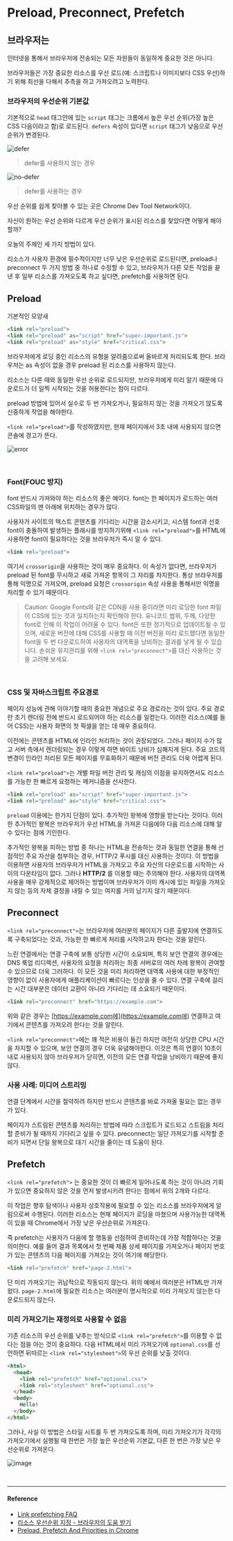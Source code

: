 # Preload, Preconnect, Prefetch

## 브라우저는

인터넷을 통해서 브라우저에 전송되는 모든 자원들이 동일하게 중요한 것은 아니다. 

브라우저들은 가장 중요한 리소스를 우선 로드(예: 스크립트나 이미지보다 CSS 우선)하기 위해 최선을 다해서 추측을 하고 가져오려고 노력한다.
<br/>

### 브라우저의 우선순위 기본값

기본적으로 `head` 태그안에 있는 `script` 태그는 크롬에서 높은 우선 순위(가장 높은 CSS 다음이라고 함)로 로드된다. `defers` 속성이 있다면 `script` 태그가 낮음으로 우선 순위가 변경된다.

![defer](https://user-images.githubusercontent.com/24274424/61136241-3a672f00-a4fe-11e9-8172-5aa84121752a.png)

> defer를 사용하지 않는 경우

![no-defer](https://user-images.githubusercontent.com/24274424/61136318-61256580-a4fe-11e9-9e56-4b4c05ed9367.png)

> defer를 사용하는 경우

우선 순위를 쉽게 찾아볼 수 있는 곳은 Chrome Dev Tool Network이다.

자신이 원하는 우선 순위와 다르게 우선 순위가 표시된 리소스를 찾았다면 어떻게 해야할까?

오늘의 주제인 세 가지 방법이 있다. 

리소스가 사용자 환경에 필수적이지만 너무 낮은 우선순위로 로드된다면, preload나 preconnect 두 가지 방법 중 하나로 수정할 수 있고, 브라우저가 다른 모든 작업을 끝낸 후 일부 리소스를 가져오도록 하고 싶다면, prefetch를 사용하면 된다.
<br/>

## Preload

기본적인 모양새

```html
<link rel="preload">
<link rel="preload" as="script" href="super-important.js">
<link rel="preload" as="style" href="critical.css">
```

브라우저에게 로딩 중인 리소스의 유형을 알려줌으로써 올바르게 처리되도록 한다. 브라우저는 as 속성이 없을 경우 preload 된 리소스를 사용하지 않는다. 

리소스는 다른 때와 동일한 우선 순위로 로드되지만, 브라우저에게 미리 알기 때문에 다운로드가 더 일찍 시작되는 것을 허용한다는 점이 다르다.

preload 방법에 있어서 실수로 두 번 가져오거나, 필요하지 않는 것을 가져오기 않도록 신중하게 작업을 해야한다.

`<link rel="preload">`를 작성하였지만, 현재 페이지에서 3초 내에 사용되지 않으면 콘솔에 경고가 뜬다.

![error](https://user-images.githubusercontent.com/24274424/61136703-06d8d480-a4ff-11e9-9af4-134c4a45f493.png)

<br/>

### Font(FOUC 방지)

font 반드시 가져와야 하는 리소스의 좋은 예이다. font는 한 페이지가 로드하는 여러 CSS파일의 맨 아래에 위치하는 경우가 많다. 

사용자가 사이트의 텍스트 콘텐츠를 기다리는 시간을 감소시키고, 시스템 font과 선호 font이 충돌하여 발생하는 플래시를 방지하기위해 `<link rel="preload">`를 HTML에 사용하면 font이 필요하다는 것을 브라우저가 즉시 알 수 있다.

```html
<link rel="preload">
```

여기서 `crossorigin`을 사용하는 것이 매우 중요하다. 이 속성가 없다면, 브라우저가 preload 된 font를 무시하고 새로 가져온 항목이 그 자리를 차지한다. 통상 브라우저를 통해 익명으로 가져오며, preload 요청은 `crossorigin` 속성 사용을 통해서만 익명을 처리할 수 있기 때문이다.

> Caution: Google Fonts와 같은 CDN을 사용 중이라면 미리 로딩한 font 파일이 CSS에 있는 것과 일치하는지 확인해야 한다. 유니코드 범위, 두께, 다양한 font로 인해 이 작업이 어려울 수 있다. font은 또한 정기적으로 업데이트될 수 있으며, 새로운 버전에 대해 CSS를 사용할 때 이전 버전을 미리 로드했다면 동일한 font을 두 번 다운로드하여 사용자의 대역폭을 낭비하는 결과를 낳게 될 수 있습니다. 손쉬운 유지관리를 위해 `<link rel="preconnect">`를 대신 사용하는 것을 고려해 보세요.

<br/>

### CSS 및 자바스크립트 주요경로

페이지 성능에 관해 이야기할 때의 중요한 개념으로 주요 경로라는 것이 있다. 주요 경로란 초기 렌더링 전에 반드시 로드되어야 하는 리소스를 일컫는다. 이러한 리소스(예를 들어 CSS)는 사용자 화면의 첫 픽셀을 얻는 데 매우 중요하다.

이전에는 콘텐츠를 HTML에 인라인 처리하는 것이 권장되었다. 그러나 페이지 수가 많고 서버 측에서 렌더링되는 경우 이렇게 하면 바이트 낭비가 심해지게 된다. 주요 코드의 변경이 인라인 처리된 모든 페이지를 무효화하기 때문에 버전 관리도 더욱 어렵게 된다. 

`<link rel="preload">`는 개별 파일 버전 관리 및 캐싱의 이점을 유지하면서도 리소스를 가능한 한 빠르게 요청하는 메커니즘을 선사한다.

```html
<link rel="preload" as="script" href="super-important.js">
<link rel="preload" as="style" href="critical.css">
```

`preload` 이용에는 한가지 단점이 있다. 추가적인 왕복에 영향을 받는다는 것이다. 이러한 추가적인 왕복은 브라우저가 우선 HTML을 가져온 다음에야 다음 리소스에 대해 알 수 있다는 점에 기인한다.

추가적인 왕복을 피하는 방법 중 하나는 HTML을 전송하는 것과 동일한 연결을 통해 선점적인 주요 자산을 첨부하는 경우, HTTP/2 푸시를 대신 사용하는 것이다. 이 방법을 이용하면 사용자의 브라우저가 HTML을 가져오고 주요 자산의 다운로드를 시작하는 사이의 다운타임이 없다. 그러나 **HTTP/2** 를 이용할 때는 주의해야 한다. 사용자의 대역폭 사용을 매우 강제적으로 제어하는 방법이며 브라우저가 이미 캐시에 있는 파일을 가져오지 않는 등의 자체 결정을 내릴 수 있는 여지를 거의 남기지 않기 때문이다.
<br/>

## Preconnect

`<link rel="preconnect">`는 브라우저에 여러분의 페이지가 다른 출발지에 연결하도록 구축되었다는 것과, 가능한 한 빠르게 처리를 시작하고자 한다는 것을 알린다.

느린 연결에서는 연결 구축에 보통 상당한 시간이 소요되며, 특히 보안 연결의 경우에는 DNS 룩업 리디렉션, 사용자의 요청을 처리하는 최종 서버로의 여러 차례 왕복이 관여할 수 있으므로 더욱 그러하다. 이 모든 것을 미리 처리하면 대역록 사용에 대한 부정적인 영향이 없이 사용자에게 애플리케이션이 빠르다는 인상을 줄 수 있다. 연결 구축에 걸리는 시간 대부분은 데이터 교환이 아니라 기다리는 데 소요되기 때문이다.

```html
<link rel="preconnect" href="https://example.com">
```

위와 같은 경우는 [https://example.com에](https://example.com에) 연결하고 여기에서 콘텐츠를 가져오려 한다는 것을 알린다.

`<link rel="preconnect">`에는 꽤 적은 비용이 들긴 하지만 여전히 상당한 CPU 시간을 차지할 수 있으며, 보안 연결의 경우 더욱 유념해야한다. 이것은 특히 연결이 10초이내로 사용되지 않아 브라우저가 닫히면, 이전의 모든 연결 작업을 낭비하기 때문에 좋지 않다.
<br/>

### 사용 사례: 미디어 스트리밍

연결 단계에서 시간을 절약하려 하지만 반드시 콘텐츠를 바로 가져올 필요는 없는 경우가 있다.

페이지가 스트림된 콘텐츠를 처리하는 방법에 따라 스크립트가 로드되고 스트림을 처리할 준비가 될 때까지 기다리고 싶을 수 있다. preconnect는 일단 가져오기를 시작할 준비가 되면서 단일 왕복으로 대기 시간을 줄이는 데 도움이 된다.
<br/>

## Prefetch

`<link rel="prefetch">` 는 중요한 것이 더 빠르게 일어나도록 하는 것이 아니라 기회가 있으면 중요하지 않은 것을 먼저 발생시키려 한다는 점에서 위의 2개와 다르다.

이 작업은 향후 탐색이나 사용자 상호작용에 필요할 수 있는 리소스를 브라우저에게 알림으로써 수행된다. 이러한 리소스는 현재 페이지가 로딩을 마쳤으며 사용가능한 대역폭이 있을 때 Chrome에서 가장 낮은 우선순위로 가져온다.

즉 prefetch는 사용자가 다음에 할 행동을 선점하여 준비하는데 가장 적합하다는 것을 의미한다. 예를 들어 결과 목록에서 첫 번째 제품 상세 페이지를 가져오거나 페이지 번호가 있는 콘텐츠의 다음 페이지를 가져오는 것이 여기에 해당한다.

```html
<link rel="prefetch" href="page-2.html">
```

단 미리 가져오기는 귀납적으로 작동되지 않는다. 위의 예에서 여러분은 HTML만 가져왔다. `page-2.html`에 필요한 리소스는 여러분이 명시적으로 미리 가져오지 않는한 다운로드되지 않는다.
<br/>

### 미리 가져오기는 재정의로 사용할 수 없음

기존 리소스의 우선 순위를 낮추는 방식으로 `<link rel="prefetch">`를 이용할 수 없다는 점을 아는 것이 중요하다. 다음 HTML에서 미리 가져오기에 `optional.css`를 선언하면 뒤따르는 `<link rel="stylesheet">`의 우선 순위를 낮출 것이다.

```html
<html>
  <head>
    <link rel="prefetch" href="optional.css">
    <link rel="stylesheet" href="optional.css">
  </head>
  <body>
    Hello!
  </body>
</html>
```

그러나, 사실 이 방법은 스타일 시트를 두 번 가져오도록 하며, 미리 가져오기가 각각의 가져오기에서 실행될 때 한번은 가장 높은 우선순위 기본값, 다른 한 번은 가장 낮은 우선순위로 가져온다.

![image](https://user-images.githubusercontent.com/24274424/61138686-e6ab1480-a502-11e9-9b84-3aa4e762d5dd.png)

<br/>

---

#### Reference

- [Link prefetching FAQ](https://developer.mozilla.org/ko/docs/Link_prefetching_FAQ)
- [리소스 우선순위 지정 - 브라우저의 도움 받기](https://developers.google.com/web/fundamentals/performance/resource-prioritization?hl=ko)
- [Preload, Prefetch And Priorities in Chrome](https://medium.com/@koh.yesl/preload-prefetch-and-priorities-in-chrome-15d77326f646)